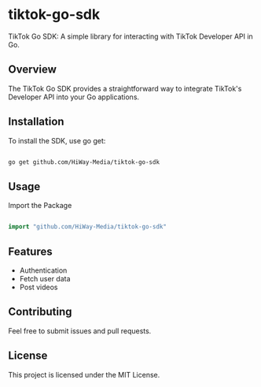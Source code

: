 # tiktok-go-sdk

TikTok Go SDK: A simple library for interacting with TikTok Developer API in Go. 


## Overview
The TikTok Go SDK provides a straightforward way to integrate TikTok's Developer API into your Go applications.

## Installation
To install the SDK, use go get:

```sh

go get github.com/HiWay-Media/tiktok-go-sdk
```

## Usage
Import the Package
```go

import "github.com/HiWay-Media/tiktok-go-sdk"
```

## Features
- Authentication
- Fetch user data
- Post videos

## Contributing
Feel free to submit issues and pull requests.

## License
This project is licensed under the MIT License.
